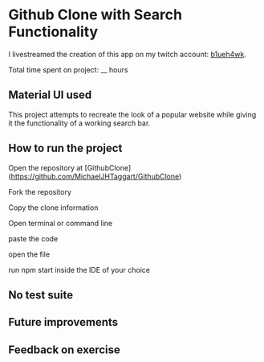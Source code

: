 # Github Clone with Search Functionality

I livestreamed the creation of this app on my twitch account: [b1ueh4wk](https://www.twitch.tv/b1ueh4wk/).

Total time spent on project: __ hours

## Material UI used

This project attempts to recreate the look of a popular website while giving it the functionality of a working search bar.

## How to run the project

Open the repository at [GithubClone] (https://github.com/MichaelJHTaggart/GithubClone)

Fork the repository

Copy the clone information

Open terminal or command line 

paste the code

open the file

run npm start inside the IDE of your choice

## No test suite

## Future improvements

## Feedback on exercise